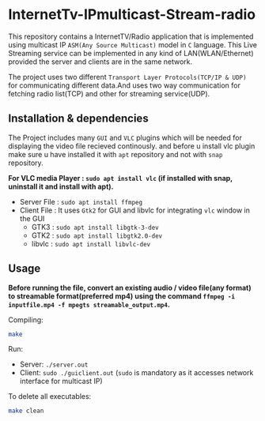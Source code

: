 # InternetTv-IPmulticast-Stream-radio

This repository contains a InternetTV/Radio application that is implemented using multicast IP `ASM(Any Source Multicast)` model in `C` language.
This Live Streaming service can be implemented in any kind of LAN(WLAN/Ethernet) provided the server and clients are in the same network.

The project uses two different `Transport Layer Protocols(TCP/IP & UDP)` for communicating different data.And uses two
way communication for fetching radio list(TCP) and other for streaming service(UDP).

## Installation & dependencies

The Project includes many `GUI` and `VLC` plugins which will be needed for displaying the video file recieved continously.
and before u install vlc plugin make sure u have installed it with `apt` repository and not with `snap` repository.

**For VLC media Player : `sudo apt install vlc` (if installed with snap, uninstall it and install with apt).**

- Server File : `sudo apt install ffmpeg`
- Client File : It uses `Gtk2` for GUI and libvlc for integrating `vlc` window in the GUI
   - GTK3 : `sudo apt install libgtk-3-dev`
   - GTK2 : `sudo apt install libgtk2.0-dev`
   - libvlc : `sudo apt install libvlc-dev`

## Usage
**Before running the file, convert an existing audio / video file(any format) to streamable format(preferred mp4) using the command `ffmpeg -i inputfile.mp4 -f mpegts streamable_output.mp4`.**

Compiling:
```bash
make
```

Run:
- Server: ```./server.out```
- Client: ```sudo ./guiclient.out```
(`sudo` is mandatory as it accesses network interface for multicast IP)

To delete all executables:
```bash
make clean
```
